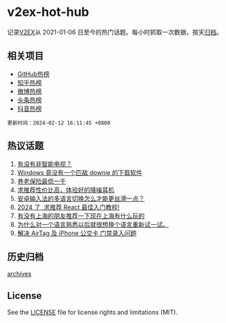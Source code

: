 # v2ex-hot-hub

 记录[V2EX](https://www.v2ex.com/)从 2021-01-06 日至今的热门话题。每小时抓取一次数据，按天[归档](archives)。
 
 ## 相关项目

- [GitHub热榜](https://github.com/lonnyzhang423/github-hot-hub)
- [知乎热榜](https://github.com/lonnyzhang423/zhihu-hot-hub)
- [微博热榜](https://github.com/lonnyzhang423/weibo-hot-hub)
- [头条热榜](https://github.com/lonnyzhang423/toutiao-hot-hub)
- [抖音热榜](https://github.com/lonnyzhang423/douyin-hot-hub)


 `更新时间：2024-02-12 16:11:45 +0800`

## 热议话题

1. [有没有非智能电视？](https://www.v2ex.com/t/1015354)
1. [Windows 竟没有一个匹敌 downie 的下载软件](https://www.v2ex.com/t/1015380)
1. [养老保险最低一千](https://www.v2ex.com/t/1015333)
1. [求推荐性价比高，体验好的降噪耳机](https://www.v2ex.com/t/1015338)
1. [安卓输入法的多语言切换怎么才能更丝滑一点？](https://www.v2ex.com/t/1015349)
1. [2024 了, 求推荐 React 最佳入门教程!](https://www.v2ex.com/t/1015369)
1. [有没有上海的朋友推荐一下现在上海有什么玩的](https://www.v2ex.com/t/1015384)
1. [为什么对一个语言熟悉以后就很想换个语言重新试一试。](https://www.v2ex.com/t/1015368)
1. [解决 AirTag 及 iPhone 公交卡 门禁录入问题](https://www.v2ex.com/t/1015346)

## 历史归档

[archives](archives)

## License

See the [LICENSE](LICENSE) file for license rights and limitations (MIT).
